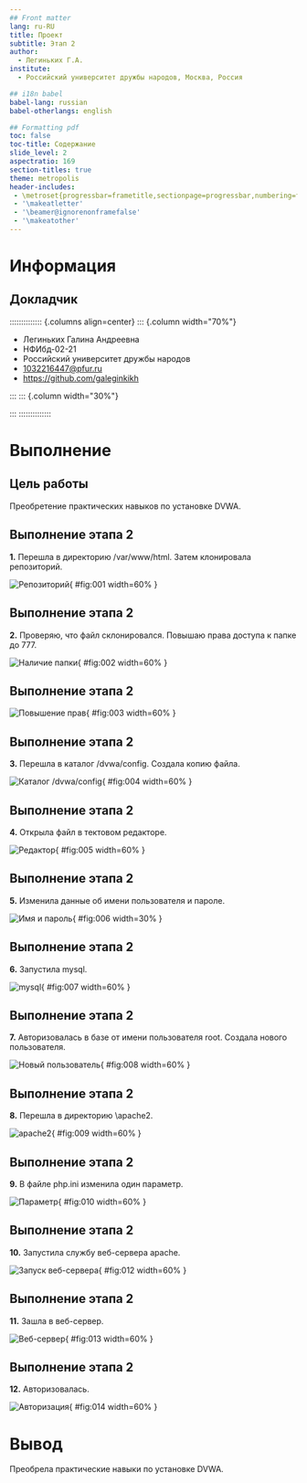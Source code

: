 ```yaml
---
## Front matter
lang: ru-RU
title: Проект
subtitle: Этап 2
author:
  - Легиньких Г.А.
institute:
  - Российский университет дружбы народов, Москва, Россия

## i18n babel
babel-lang: russian
babel-otherlangs: english

## Formatting pdf
toc: false
toc-title: Содержание
slide_level: 2
aspectratio: 169
section-titles: true
theme: metropolis
header-includes:
 - \metroset{progressbar=frametitle,sectionpage=progressbar,numbering=fraction}
 - '\makeatletter'
 - '\beamer@ignorenonframefalse'
 - '\makeatother'
---
```


# Информация

## Докладчик

:::::::::::::: {.columns align=center}
::: {.column width="70%"}

  * Легиньких Галина Андреевна
  * НФИбд-02-21
  * Российский университет дружбы народов
  * [1032216447@pfur.ru](mailto:1032216447@pfur.ru)
  * <https://github.com/galeginkikh>

:::
::: {.column width="30%"}

:::
::::::::::::::

# Выполнение

## Цель работы

Преобретение практических навыков по установке DVWA.

## Выполнение этапа 2

**1.** Перешла в директорию /var/www/html. Затем клонировала репозиторий.

![Репозиторий](image/1.png){ #fig:001 width=60% }

## Выполнение этапа 2

**2.** Проверяю, что файл склонировался. Повышаю права доступа к папке до 777. 

![Наличие папки](image/2.png){ #fig:002 width=60% }

## Выполнение этапа 2

![Повышение прав](image/3.png){ #fig:003 width=60% }

## Выполнение этапа 2

**3.** Перешла в каталог /dvwa/config. Создала копию файла. 

![Каталог /dvwa/config](image/4.png){ #fig:004 width=60% }

## Выполнение этапа 2

**4.** Открыла файл в тектовом редакторе. 

![Редактор](image/5.png){ #fig:005 width=60% }

## Выполнение этапа 2

**5.** Изменила данные об имени пользователя и пароле. 

![Имя и пароль](image/6.png){ #fig:006 width=30% }

## Выполнение этапа 2

**6.** Запустила mysql. 

![mysql](image/7.png){ #fig:007 width=60% }

## Выполнение этапа 2

**7.** Авторизовалась в базе от имени пользователя root. Создала нового пользователя. 

![Новый пользователь](image/8.png){ #fig:008 width=60% }

## Выполнение этапа 2

**8.** Перешла в директорию \apache2. 

![apache2](image/9.png){ #fig:009 width=60% } 

## Выполнение этапа 2

**9.** В файле php.ini изменила один параметр. 

![Параметр](image/10.png){ #fig:010 width=60% }

## Выполнение этапа 2

**10.** Запустила службу веб-сервера apache. 

![Запуск веб-сервера](image/12.png){ #fig:012 width=60% }

## Выполнение этапа 2

**11.** Зашла в веб-сервер. 

![Веб-сервер](image/13.png){ #fig:013 width=60% }

## Выполнение этапа 2

**12.** Авторизовалась. 

![Авторизация](image/14.png){ #fig:014 width=60% }

# Вывод

Преобрела практические навыки по установке DVWA.